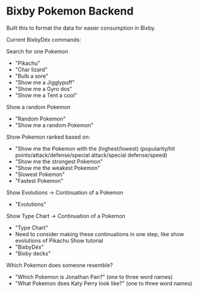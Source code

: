 # Bixby Pokemon Backend

Built this to format the data for easier consumption in Bixby.

Current BixbyDéx commands:

Search for one Pokemon

- "Pikachu"
- "Char lizard"
- "Bulb a sore"
- "Show me a Jigglypuff"
- "Show me a Gyro dos"
- "Show me a Tent a cool"

Show a random Pokemon

- "Random Pokemon"
- "Show me a random Pokemon"

Show Pokemon ranked based on:

- "Show me the Pokemon with the (highest/lowest) (popularity/hit points/attack/defense/special attack/special defense/speed)
- "Show me the strongest Pokemon"
- "Show me the weakest Pokemon"
- "Slowest Pokemon"
- "Fastest Pokemon"

Show Evolutions -> Continuation of a Pokemon

- "Evolutions"

Show Type Chart -> Continuation of a Pokemon

- "Type Chart"
- Need to consider making these continuations in one step, like show evolutions of Pikachu
  Show tutorial
- "BixbyDéx"
- "Bixby decks"

Which Pokemon does someone resemble?

- "Which Pokemon is Jonathan Pan?" (one to three word names)
- "What Pokemon does Katy Perry look like?" (one to three word names)
